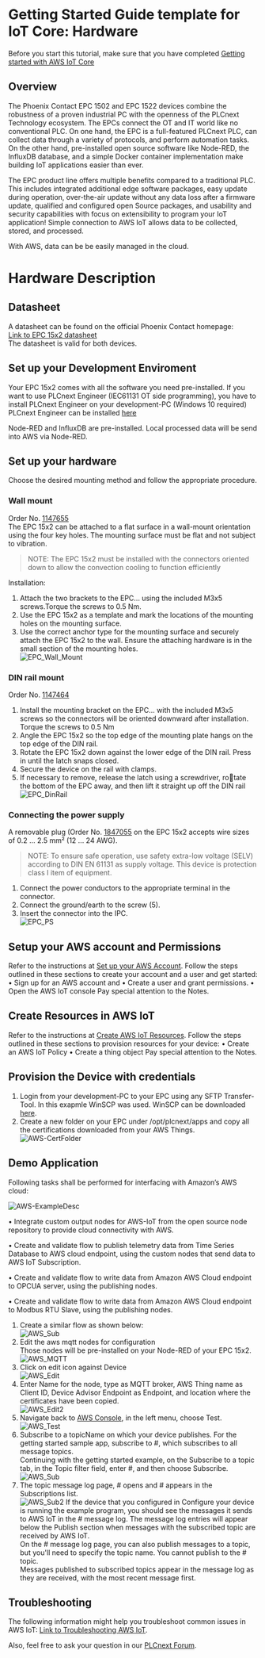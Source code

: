 # Getting Started Guide template for IoT Core: Hardware


Before you start this tutorial, make sure that you have completed 
[Getting started with AWS IoT Core](https://docs.aws.amazon.com/iot/latest/developerguide/iot-gs.html) 

## Overview
The Phoenix Contact EPC 1502 and EPC 1522 devices combine the robustness of a proven industrial PC with the openness of the PLCnext Technology ecosystem. The EPCs connect the OT and IT world like no conventional PLC. On one hand, the EPC is a full-featured PLCnext PLC, can collect data through a variety of protocols, and perform automation tasks. On the other hand, pre-installed open source software like Node-RED, the InfluxDB database, and a simple Docker container implementation make building IoT applications easier than ever. 

The EPC product line offers multiple benefits compared to a traditional PLC. This includes integrated additional edge software packages, easy update during operation, over-the-air update without any data loss after a firmware update, qualified and configured open Source packages, and usability and security capabilities with focus on extensibility to program your IoT application! Simple connection to AWS IoT allows data to be collected, stored, and processed.

With AWS, data can be be easily managed in the cloud.

# Hardware Description

## Datasheet
A datasheet can be found on the official Phoenix Contact homepage: <br>
[Link to EPC 15x2 datasheet](https://www.phoenixcontact.com/online/portal/de/pxc/product_detail_page/!ut/p/z1/5VddU6MwFP0r-tDHNAnffSyUarUq1VoLL0wIocsuECyxVX-9ie2OY0fb2XH6sjAZSODec3PuzWHmwgjOYVSRVb4gIucVKeQ6jKx46k59P9AsfDMxXTQamJ4_Nm5794EGZzCCUcMKRgVLPSLYgi9fYNgfj9UHQRIYmmpWU_oHhgHQMMAGQFi9K_JkSZR1ylL2bpSnMMTYMQ1sqTXPAs-73HUTuSgYDF3-DALvBJz48o5NpMnpX9-HvdtWMPtZbfzRN1cfHfIPpb8dO9qld35m4CuEAxNNXC-YzKY3Xv8awTtFJK8aQSrKFOsv8_GRviWTZiu23BjWS54-UTFgguRFMxKsHH1O3LcF2c1wnWYll8E2sLzJVd0_BZHrKXsW23dfVFFCFKRaPJGFgjnAXGstc9xa5npbmQ9bq_Nha3U-bK3Oh63V-ay1Op-1Vuez9p72tv7hJshoLXNLMg9dGD4ISx-t4YVMQlJ217Tsom79TLvboHH6Ti2uFajsHfPfj49RH0aUV0JtZq4y1EFrlnRQSfKqg7aOTQcVeSPeHeU8GHuVtI8Fo78qXvDFS0x5WfOKVaKJP3h0UGbbGWIJAhqxETAQ1YFj2T1gp5lmmIhpVprIdi7a27FtErK_47tLWTzw42DuDfwDCpna8GGVszW8r_iylF303aYGqoamlemIIh0gkhFgJBYFiZVpQM9sRrCDk57mwHN0IIJu_DDCAXjrqPAXx4V3j5sc1zwq_O1Pd3-x96hPjJ_osi7oHl3W_6rLuiwdfTvA_fx1ypLXz8NB-ofJZsTX1-ZqZ_wHnvGV6I3AmZc4V75uLsp459H0T0_fALRgvXA!/) <br>
The datasheet is valid for both devices.

## Set up your Development Enviroment

Your EPC 15x2 comes with all the software you need pre-installed.
If you want to use PLCnext Engineer (IEC61131 OT side programming), you have to install PLCnext Engineer on your development-PC (Windows 10 required)
PLCnext Engineer can be installed [here](https://www.phoenixcontact.com/online/portal/de/pxc/product_detail_page/!ut/p/z1/5VfLbuIwFP2VdsHS2HmHJYTQ0lIaSkpJNpFjmygzeTVxoe3Xj10YVaAWNKrYTCIr8ePec32ufSJdGMIlDAu8ThPM07LAmRgHoRn5A991PdVU7mfGAI2HhuNO9Ifeo6fCBQxh2LCMEc6ogzlLyvoNBv3JRC5wHMPAkL2KkN8w8IDSA8gASJFzWRrXWFpTRtmHUUphoCDdRMiW43LlOc7toRtPecZgMC9XfINrdgEuvIkzdZf-hTu9Gk9d90FM_UV5OkpAAh7nt_VH3zx9dMo_EP5WZKu3zvWVrtwhxTPQbOB4s4V_7_SnCM4lpbRoOC4Ik_y_zMxnImsmzNas3hpWdUlfCB8yjtOsGXOWj_dT-O3RHOa6oqu8FMG2sGWTyhuwF0SMffbKd3NfnKeAyHCRvOBEwpxgrraWudJa5lpbmY9aq_NRa3U-aq3OR63V-aK1Ol-0VueL9t72tv7hZkhvLXNTMA8cGDxxUxtv4I1IQpx3NyTvom71Srq7oBH9oBZVElRUkemv5-ewD0NSFlxuZikz1EEbFndQjtOig3aOTQdlacM_HEVflHaRWElqnOdpkUSfO-8gYjDVxnoMVNO0gG6QGGDFouLVM1eYyCVdFHDh0Rptm4LjNd6csmjoRt7SGbonNOFb8Gmdsg18LMo6FxX0fJt1eWpYs6mt9AhQbVUDukUtgNUeBVS1bIXoNrMYhdfoRARN_2GEE_DmWeFvzgs_OG9yBsZZ4R9-uvubo1d9pv9EiVVG9pRY_asSqzy3tV0Dj8t3n8Xv-81G2qfJtkXTqbE-aP-BZ3THe2Nw5cT2nasZSR4dfJr-5eUfJWrRYA!!/)

Node-RED and InfluxDB are pre-installed.
Local processed data will be send into AWS via Node-RED.

## Set up your hardware
Choose the desired mounting method and follow the appropriate 
procedure.

### Wall mount
Order No. [1147655](https://www.phoenixcontact.com/product/1147655) <br>
The EPC 15x2 can be attached to a flat surface in a wall-mount orientation using the four key holes. The mounting surface must be flat and 
not subject to vibration.
>NOTE:
The EPC 15x2 must be installed with the connectors oriented 
down to allow the convection cooling to function efficiently <br>

 Installation:
 1.  Attach the two brackets to the EPC... using the included M3x5 
screws.Torque the screws to 0.5 Nm.
2.  Use the EPC 15x2 as a template and mark the locations of the 
mounting holes on the mounting surface.
3. Use the correct anchor type for the mounting surface and securely attach the EPC 15x2 to the wall. Ensure the attaching hardware is in the small section of the mounting holes. <br>
![EPC_Wall_Mount](images/EPC_WallMount.JPG)

### DIN rail mount
Order No. [1147464](https://www.phoenixcontact.com/product/1147464) <br>
1. Install the mounting bracket on the EPC... with the included 
M3x5 screws so the connectors will be oriented downward after 
installation. Torque the screws to 0.5 Nm
2. Angle the EPC 15x2 so the top edge of the mounting plate hangs on 
the top edge of the DIN rail.
3. Rotate the EPC 15x2 down against the lower edge of the DIN rail. 
Press in until the latch snaps closed.
4. Secure the device on the rail with clamps.
5. If necessary to remove, release the latch using a screwdriver, rotate the bottom of the EPC away, and then lift it straight up off 
the DIN rail <br>
![EPC_DinRail](images/EPC_DinRail.JPG)

### Connecting the power supply
A removable plug (Order No. [1847055](https://www.phoenixcontact.com/product/1847055) on the EPC 15x2 accepts 
wire sizes of 0.2 ... 2.5 mm² (12 ... 24 AWG).
> NOTE:
To ensure safe operation, use safety extra-low voltage 
(SELV) according to DIN EN 61131 as supply voltage.
This device is protection class I item of equipment.

1. Connect the power conductors to the appropriate terminal in the 
connector.
2. Connect the ground/earth to the screw (5).
3. Insert the connector into the IPC. <br>
![EPC_PS](images/EPC_PowerSupply.JPG)


## Setup your AWS account and Permissions
Refer to the instructions at [Set up your AWS Account](https://docs.aws.amazon.com/iot/latest/developerguide/setting-up.html).  Follow the steps outlined in these sections to create your account and a user and get started:
•	Sign up for an AWS account and 
•	Create a user and grant permissions. 
•	Open the AWS IoT console
Pay special attention to the Notes.

## Create Resources in AWS IoT
Refer to the instructions at [Create AWS IoT Resources](https://docs.aws.amazon.com/iot/latest/developerguide/create-iot-resources.html).  Follow the steps outlined in these sections to provision resources for your device:
•	Create an AWS IoT Policy
•	Create a thing object 
Pay special attention to the Notes.

## Provision the Device with credentials
1. Login from your development-PC to your EPC using any SFTP Transfer-Tool. In this exapmle WinSCP was used. WinSCP can be downloaded [here](https://winscp.net/eng/index.php).
2. Create a new folder on your EPC under /opt/plcnext/apps and copy all the certifications downloaded from your AWS Things. <br>
![AWS-CertFolder](images/10_AWS_CertFolder.JPG) <br>



## Demo Application


Following tasks shall be performed for interfacing with Amazon’s AWS cloud:

![AWS-ExampleDesc](images/AWS_ExampleDesc.JPG)

•	Integrate custom output nodes for AWS-IoT from the open source node repository to provide cloud connectivity with AWS.

•	Create and validate flow to publish telemetry data from Time Series Database to AWS cloud endpoint, using the custom nodes that send data to AWS IoT Subscription.

•	Create and validate flow to write data from Amazon AWS Cloud endpoint to OPCUA server, using the publishing nodes.

•	Create and validate flow to write data from Amazon AWS Cloud endpoint to Modbus RTU Slave, using the publishing nodes.

1. Create a similar flow as shown below: <br>
![AWS_Sub](images/AWS_Subsc.JPG)
2. Edit the aws mqtt nodes for configuration <br>
Those nodes will be pre-installed on your Node-RED of your EPC 15x2. <br>
![AWS_MQTT](images/AWS_MQTT.JPG)
3. Click on edit icon against Device <br>
![AWS_Edit](images/AWS_Edit.JPG)
4. Enter Name for the node, type as MQTT broker, AWS Thing name as Client ID, Device Advisor Endpoint as Endpoint, and location where the certificates have been copied. <br>
![AWS_Edit2](images/AWS_Edit2.JPG)
5. Navigate back to [AWS Console](https://console.aws.amazon.com/iot/home), in the left menu, choose Test. <br>
![AWS_Test](images/AWS_Test.JPG)
6. Subscribe to a topicName on which your device publishes. For the getting started sample app, subscribe to #, which subscribes to all message topics. <br>
Continuing with the getting started example, on the Subscribe to a topic tab, in the Topic filter field, enter #, and then choose Subscribe. <br>
![AWS_Sub](images/AWS_Sub.JPG)
7. The topic message log page, # opens and # appears in the Subscriptions list. <br>
![AWS_Sub2](images/AWS_Sub2.JPG)
If the device that you configured in Configure your device is running the example program, you should see the messages it sends to AWS IoT in the # message log. The message log entries will appear below the Publish section when messages with the subscribed topic are received by AWS IoT. <br>
On the # message log page, you can also publish messages to a topic, but you'll need to specify the topic name. You cannot publish to the # topic. <br>
Messages published to subscribed topics appear in the message log as they are received, with the most recent message first.



## Troubleshooting
The following information might help you troubleshoot common issues in AWS IoT:
[Link to Troubleshooting AWS IoT](https://docs.aws.amazon.com/iot/latest/developerguide/iot_troubleshooting.html).

Also, feel free to ask your question in our [PLCnext Forum](https://www.plcnext-community.net/en/discussions-2-offcanvas/forums.html).